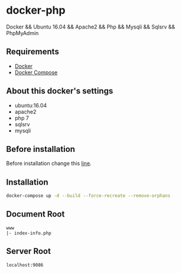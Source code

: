 # docker-php

Docker && Ubuntu 16.04 && Apache2 && Php && Mysqli && Sqlsrv && PhpMyAdmin

## Requirements

* [Docker](https://www.docker.com/)
* [Docker Compose](https://docs.docker.com/compose/)

## About this docker's settings

- ubuntu:16.04
- apache2
- php 7
- sqlsrv
- mysqli

## Before installation

Before installation change this [line](https://github.com/emalherbi/docker-php-7/blob/master/docker-compose.yml#L10).

## Installation

```bash
docker-compose up -d --build --force-recreate --remove-orphans
```

## Document Root

```
www
|- index-info.php
```

## Server Root

```
localhost:9086
```
